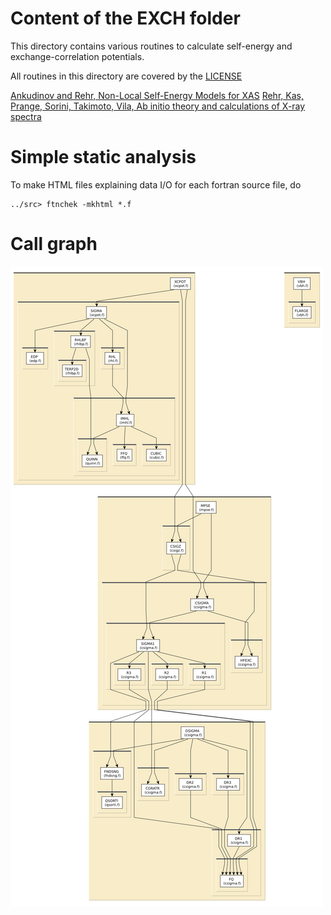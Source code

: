 
# Content of the EXCH folder

This directory contains various routines to calculate self-energy
and exchange-correlation potentials.

All routines in this directory are covered by the [LICENSE](../HEADERS/license.h)

[Ankudinov and Rehr, Non-Local Self-Energy Models for XAS](https://doi.org/10.1051/jp4/1997099)
[Rehr, Kas, Prange, Sorini, Takimoto, Vila, Ab initio theory and calculations of X-ray spectra](http://dx.doi.org/10.1016/j.crhy.2008.08.004)

# Simple static analysis

To make HTML files explaining data I/O for each fortran source file, do

	../src> ftnchek -mkhtml *.f

# Call graph

![call graph for the EXCH folder](tree/EXCH.png)
